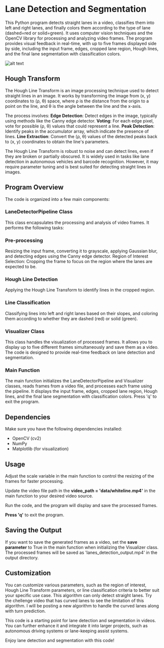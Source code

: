 # Lane Detection and Segmentation 
This Python program detects straight lanes in a video, classifies them into left and right lanes, and finally colors them according to the type of lane (dashed=red or solid=green). It uses computer vision techniques and the OpenCV library for processing and analyzing video frames. The program provides visual feedback in real-time, with up to five frames displayed side by side, including the input frame, edges, cropped lane region, Hough lines, and the final lane segmentation with classification colors.

![alt text][logo]

[logo]: output/lane_detection_gif.gif "Lane Detection Gif"

## Hough Transform
The Hough Line Transform is an image processing technique used to detect straight lines in an image. It works by transforming the image from (x, y) coordinates to (ρ, θ) space, where ρ is the distance from the origin to a point on the line, and θ is the angle between the line and the x-axis.

The process involves:
**Edge Detection**: Detect edges in the image, typically using methods like the Canny edge detector.
**Voting**: For each edge pixel, vote for possible (ρ, θ) values that could represent a line.
**Peak Detection**: Identify peaks in the accumulator array, which indicate the presence of lines.
**Line Extraction**: Convert the (ρ, θ) values of the detected peaks back to (x, y) coordinates to obtain the line's parameters.

The Hough Line Transform is robust to noise and can detect lines, even if they are broken or partially obscured. It is widely used in tasks like lane detection in autonomous vehicles and barcode recognition. However, it may require parameter tuning and is best suited for detecting straight lines in images.


## Program Overview
The code is organized into a few main components:

### LaneDetectorPipeline Class
This class encapsulates the processing and analysis of video frames. It performs the following tasks:

### Pre-processing
Resizing the input frame, converting it to grayscale, applying Gaussian blur, and detecting edges using the Canny edge detector.
Region of Interest Selection: Cropping the frame to focus on the region where the lanes are expected to be.
### Hough Line Detection
Applying the Hough Line Transform to identify lines in the cropped region.
### Line Classification
Classifying lines into left and right lanes based on their slopes, and coloring them according to whether they are dashed (red) or solid (green).
### Visualizer Class
This class handles the visualization of processed frames. It allows you to display up to five different frames simultaneously and save them as a video. The code is designed to provide real-time feedback on lane detection and segmentation.

### Main Function
The main function initializes the LaneDetectorPipeline and Visualizer classes, reads frames from a video file, and processes each frame using the pipeline. It displays the input frame, edges, cropped lane region, Hough lines, and the final lane segmentation with classification colors. Press 'q' to exit the program.

## Dependencies
Make sure you have the following dependencies installed:
- OpenCV (cv2)
- NumPy
- Matplotlib (for visualization)

## Usage
Adjust the scale variable in the main function to control the resizing of the frames for faster processing.

Update the video file path in the **video_path = 'data/whiteline.mp4'** in the main function to your desired video source.

Run the code, and the program will display and save the processed frames.

**Press 'q'** to exit the program.

## Saving the Output
If you want to save the generated frames as a video, set the **save parameter** to True in the main function when initializing the Visualizer class. The processed frames will be saved as 'lanes_detection_output.mp4' in the output directory.

## Customization
You can customize various parameters, such as the region of interest, Hough Line Transform parameters, or line classification criteria to better suit your specific use case. This algorithm can only detect straight lanes. Try the chellenge video that has curved lanes to see the limitation of this algorithm. I will be posting a new algorithm to handle the curved lanes along with turn prediction. 

This code is a starting point for lane detection and segmentation in videos. You can further enhance it and integrate it into larger projects, such as autonomous driving systems or lane-keeping assist systems.

Enjoy lane detection and segmentation with this code!